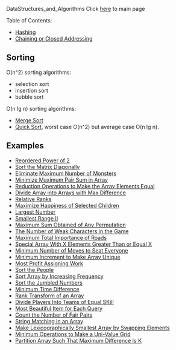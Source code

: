 DataStructures_and_Algorithms
Click [here](../README.md) to main page

Table of Contents:
- [Hashing](#hashing)
- [Chaining or Closed Addressing](#chaining-or-closed-addressing)

## Sorting
O(n^2) sorting algorithms:
- selection sort
- insertion sort
- bubble sort

O(n lg n) sorting algorithms:
- [Merge Sort](merge_sort/description.md)
- [Quick Sort](quick_sort/description.md), worst case O(n^2) but average case O(n lg n).

## Examples
- [Reordered Power of 2](reordered_power_of_2/description.md)
- [Sort the Matrix Diagonally](sort_the_matrix_diagonally/description.md)
- [Eliminate Maximum Number of Monsters](./eliminate_maximum_number_of_monsters/description.md)
- [Minimize Maximum Pair Sum in Array](./minimize_maximum_pair_sum_in_array/description.md)
- [Reduction Operations to Make the Array Elements Equal](./reduction_operations_to_make_the_array_elements_equal/description.md)
- [Divide Array into Arrays with Max Difference](./divide_array_into_arrays_with_max_difference/description.md)
- [Relative Ranks](./relative_ranks/description.md)
- [Maximize Happiness of Selected Children](./maximize_happiness_of_selected_children/description.md)
- [Largest Number](./largest_number/description.md)
- [Smallest Range II](./smallest_range_II/description.md)
- [Maximum Sum Obtained of Any Permutation](./maximum_sum_obtained_of_any_permutation/description.md)
- [The Number of Weak Characters in the Game](./the_number_of_weak_characters_in_the_game/description.md)
- [Maximum Total Importance of Roads](./maximum_total_importance_of_roads/description.md)
- [Special Array With X Elements Greater Than or Equal X](./special_array_with_x_elements_greater_than_or_equal_x/description.md)
- [Minimum Number of Moves to Seat Everyone](./minimum_number_of_moves_to_seat_everyone/description.md)
- [Minimum Increment to Make Array Unique](./minimum_increment_to_make_array_unique/description.md)
- [Most Profit Assigning Work](./most_profit_assigning_work/description.md)
- [Sort the People](./sort_the_people/description.md)
- [Sort Array by Increasing Frequency](./sort_array_by_increasing_frequency/description.md)
- [Sort the Jumbled Numbers](./sort_the_jumbled_numbers/description.md)
- [Minimum Time Difference](./minimum_time_difference/description.md)
- [Rank Transform of an Array](./rank_transform_of_an_array/description.md)
- [Divide Players Into Teams of Equal SKill](./divide_player_into_teams_of_equal_skill/description.md)
- [Most Beautiful Item for Each Query](./most_beautiful_item_for_each_query/description.md)
- [Count the Number of Fair Pairs](./count_the_number_of_fair_pairs/description.md)
- [String Matching in an Array](./string_matching_in_an_array/description.md)
- [Make Lexicographically Smallest Array by Swapping Elements](./make_lexicographically_smallest_array_by_swapping_elements/description.md)
- [Minimum Operations to Make a Uni-Value Grid](./minimum_operations_to_make_a_uni_value_grid/description.md)
- [Partition Array Such That Maximum Difference Is K](./partition_array_such_that_maximum_difference_is_k/description.md)
